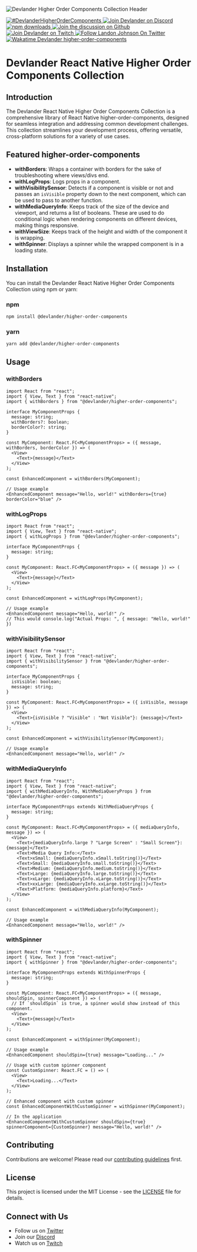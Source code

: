 
![Devlander Higher Order Components Collection Header](https://github.com/Devlander-Software/higher-order-components/raw/main/media/images/react-high-order-components-github-cover.png)

<a href="https://twitter.com/intent/tweet?button_hashtag=DevlanderHigherOrderComponents" target="_parent">
  <img alt="#DevlanderHigherOrderComponents" src="https://img.shields.io/twitter/url?color=%2308a0e9&label=DevlanderHigherOrderComponents&style=social&url=https%3A%2F%2Ftwitter.com%2Fintent%2Ftweet%3Fbutton_hashtag%DevlanderHigherOrderComponents">
</a>
<a href="https://bit.ly/devlander-discord-invite" target="_parent">
  <img alt="Join Devlander on Discord" src="https://img.shields.io/badge/Discord-Devlander-%235865F2" />
</a>

<a href="https://www.npmjs.com/package/@devlander/higher-order-components" target="_parent">
  <img alt="npm downloads" src="https://img.shields.io/npm/dm/@devlander/higher-order-components.svg" />
</a>

<a href="https://github.com/orgs/Devlander-Software/discussions">
  <img alt="Join the discussion on Github" src="https://img.shields.io/badge/Github%20Discussions%20%26%20Support-Chat%20now!-blue" />
</a>

<a href="https://bit.ly/devlander-twitch">
  <img alt="Join Devlander on Twitch" src="https://img.shields.io/twitch/status/devlander" />
</a>

<a href="https://bit.ly/landonwjohnson-on-twitter" target="_parent">
  <img alt="Follow Landon Johnson On Twitter" src="https://img.shields.io/twitter/follow/landonwjohnson.svg?style=social&label=Follow" />
</a> 

<a href="https://bit.ly/landonwjohnson-on-twitter" target="_parent">
  <img alt="Wakatime Devlander higher-order-components" src="https://wakatime.com/badge/user/bd50b6c5-e0ca-4937-83b3-ab2d13adbc73/project/018b1ae9-e146-4ac3-88fb-6e3097c4064c.svg" />
</a> 

# Devlander React Native Higher Order Components Collection

## Introduction

The Devlander React Native Higher Order Components Collection is a comprehensive library of React Native higher-order-components, designed for seamless integration and addressing common development challenges. This collection streamlines your development process, offering versatile, cross-platform solutions for a variety of use cases.

## Featured higher-order-components

- **withBorders**: Wraps a container with borders for the sake of troubleshooting where views/divs end.
- **withLogProps**: Logs props in a component.
- **withVisibilitySensor**: Detects if a component is visible or not and passes an `isVisible` property down to the next component, which can be used to pass to another function.
- **withMediaQueryInfo**: Keeps track of the size of the device and viewport, and returns a list of booleans. These are used to do conditional logic when rendering components on different devices, making things responsive.
- **withViewSize**: Keeps track of the height and width of the component it is wrapping.
- **withSpinner**: Displays a spinner while the wrapped component is in a loading state.

## Installation

You can install the Devlander React Native Higher Order Components Collection using npm or yarn:

### npm
```bash
npm install @devlander/higher-order-components
```

### yarn
```bash
yarn add @devlander/higher-order-components
```

## Usage

### withBorders

```tsx
import React from "react";
import { View, Text } from "react-native";
import { withBorders } from "@devlander/higher-order-components";

interface MyComponentProps {
  message: string;
  withBorders?: boolean;
  borderColor?: string;
}

const MyComponent: React.FC<MyComponentProps> = ({ message, withBorders, borderColor }) => (
  <View>
    <Text>{message}</Text>
  </View>
);

const EnhancedComponent = withBorders(MyComponent);

// Usage example
<EnhancedComponent message="Hello, world!" withBorders={true} borderColor="blue" />
```

### withLogProps

```tsx
import React from "react";
import { View, Text } from "react-native";
import { withLogProps } from "@devlander/higher-order-components";

interface MyComponentProps {
  message: string;
}

const MyComponent: React.FC<MyComponentProps> = ({ message }) => (
  <View>
    <Text>{message}</Text>
  </View>
);

const EnhancedComponent = withLogProps(MyComponent);

// Usage example
<EnhancedComponent message="Hello, world!" />
// This would console.log("Actual Props: ", { message: "Hello, world!" })
```

### withVisibilitySensor

```tsx
import React from "react";
import { View, Text } from "react-native";
import { withVisibilitySensor } from "@devlander/higher-order-components";

interface MyComponentProps {
  isVisible: boolean;
  message: string;
}

const MyComponent: React.FC<MyComponentProps> = ({ isVisible, message }) => (
  <View>
    <Text>{isVisible ? "Visible" : "Not Visible"}: {message}</Text>
  </View>
);

const EnhancedComponent = withVisibilitySensor(MyComponent);

// Usage example
<EnhancedComponent message="Hello, world!" />
```

### withMediaQueryInfo

```tsx
import React from "react";
import { View, Text } from "react-native";
import { withMediaQueryInfo, WithMediaQueryProps } from "@devlander/higher-order-components";

interface MyComponentProps extends WithMediaQueryProps {
  message: string;
}

const MyComponent: React.FC<MyComponentProps> = ({ mediaQueryInfo, message }) => (
  <View>
    <Text>{mediaQueryInfo.large ? "Large Screen" : "Small Screen"}: {message}</Text>
    <Text>Media Query Info:</Text>
    <Text>xSmall: {mediaQueryInfo.xSmall.toString()}</Text>
    <Text>Small: {mediaQueryInfo.small.toString()}</Text>
    <Text>Medium: {mediaQueryInfo.medium.toString()}</Text>
    <Text>Large: {mediaQueryInfo.large.toString()}</Text>
    <Text>xLarge: {mediaQueryInfo.xLarge.toString()}</Text>
    <Text>xxLarge: {mediaQueryInfo.xxLarge.toString()}</Text>
    <Text>Platform: {mediaQueryInfo.platform}</Text>
  </View>
);

const EnhancedComponent = withMediaQueryInfo(MyComponent);

// Usage example
<EnhancedComponent message="Hello, world!" />
```

### withSpinner

```tsx
import React from "react";
import { View, Text } from "react-native";
import { withSpinner } from "@devlander/higher-order-components";

interface MyComponentProps extends WithSpinnerProps {
  message: string;
}

const MyComponent: React.FC<MyComponentProps> = ({ message, shouldSpin, spinnerComponent }) => (
  // If `shouldSpin` is true, a spinner would show instead of this component.
  <View>
    <Text>{message}</Text>
  </View>
);

const EnhancedComponent = withSpinner(MyComponent);

// Usage example
<EnhancedComponent shouldSpin={true} message="Loading..." />

// Usage with custom spinner component
const CustomSpinner: React.FC = () => (
  <View>
    <Text>Loading...</Text>
  </View>
);

// Enhanced component with custom spinner
const EnhancedComponentWithCustomSpinner = withSpinner(MyComponent);

// In the application
<EnhancedComponentWithCustomSpinner shouldSpin={true} spinnerComponent={CustomSpinner} message="Hello, world!" />
```

## Contributing

Contributions are welcome! Please read our [contributing guidelines](https://github.com/Devlander-Software/higher-order-components/blob/main/CONTRIBUTING.md) first.

## License

This project is licensed under the MIT License - see the [LICENSE](https://github.com/Devlander-Software/higher-order-components/blob/main/LICENSE) file for details.

## Connect with Us

- Follow us on [Twitter](https://bit.ly/landonwjohnson-on-twitter)
- Join our [Discord](https://bit.ly/devlander-discord-invite)
- Watch us on [Twitch](https://bit.ly/devlander-twitch)
